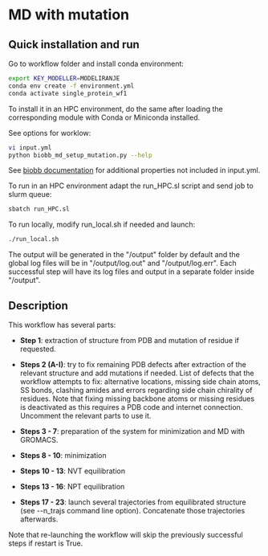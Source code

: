 # MD with mutation 

## Quick installation and run

Go to workflow folder and install conda environment:

```bash
export KEY_MODELLER=MODELIRANJE
conda env create -f environment.yml
conda activate single_protein_wf1
```

To install it in an HPC environment, do the same after loading the corresponding module with Conda or Miniconda installed.

See options for worklow:

```bash
vi input.yml
python biobb_md_setup_mutation.py --help
```

See [biobb documentation](https://mmb.irbbarcelona.org/biobb/documentation/source) for additional properties not included in input.yml.

To run in an HPC environment adapt the run_HPC.sl script and send job to slurm queue:

```bash
sbatch run_HPC.sl
```

To run locally, modify run_local.sh if needed and launch:

```bash
./run_local.sh
```

The output will be generated in the "/output" folder by default and the global log files will be in "/output/log.out" and "/output/log.err". Each successful step will have its log files and output in a separate folder inside "/output".

## Description

This workflow has several parts:

- **Step 1**: extraction of structure from PDB and mutation of residue if requested.

- **Steps 2 (A-I)**: try to fix remaining PDB defects after extraction of the relevant structure and add mutations if needed. List of defects that the workflow attempts to fix: alternative locations, missing side chain atoms, SS bonds, clashing amides and errors regarding side chain chirality of residues. Note that fixing missing backbone atoms or missing residues is deactivated as this requires a PDB code and internet connection. Uncomment the relevant parts to use it.

- **Steps 3 - 7**: preparation of the system for minimization and MD with GROMACS.

- **Steps 8 - 10**: minimization

- **Steps 10 - 13**: NVT equilibration

- **Steps 13 - 16**: NPT equilibration

- **Steps 17 - 23**: launch several trajectories from equilibrated structure (see --n_trajs command line option). Concatenate those trajectories afterwards.

Note that re-launching the workflow will skip the previously successful steps if restart is True. 

